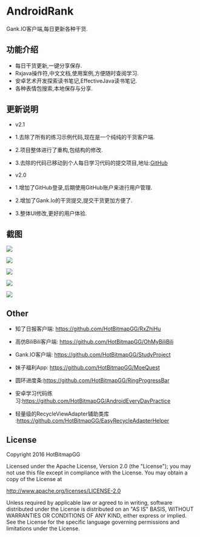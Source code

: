 # AndroidRank

Gank.IO客户端,每日更新各种干货.

## 功能介绍

* 每日干货更新,一键分享保存.
* Rxjava操作符,中文文档,使用案例,方便随时查阅学习.
* 安卓艺术开发探索读书笔记,EffectiveJava读书笔记.
* 各种表情包搜索,本地保存与分享.


## 更新说明

  * v2.1
  * 1.去除了所有的练习示例代码,现在是一个纯纯的干货客户端.
  * 2.项目整体进行了重构,包结构的修改.
  * 3.去除的代码已移动到个人每日学习代码的提交项目,地址:[GitHub](https://github.com/HotBitmapGG/AndroidEveryDayPractice)


  * v2.0
  * 1.增加了GitHub登录,后期使用GitHub账户来进行用户管理.
  * 2.增加了Gank.Io的干货提交,提交干货更加方便了.
  * 3.整体UI修改,更好的用户体验.


## 截图

![](https://github.com/HotBitmapGG/StudyProject/blob/studyRank/pic/01.jpg?raw=true)

![](https://github.com/HotBitmapGG/StudyProject/blob/studyRank/pic/02.jpg?raw=true)

![](https://github.com/HotBitmapGG/StudyProject/blob/studyRank/pic/03.jpg?raw=true)

![](https://github.com/HotBitmapGG/StudyProject/blob/studyRank/pic/07.jpg?raw=true)

![](https://github.com/HotBitmapGG/StudyProject/blob/studyRank/pic/08.jpg?raw=true)

## Other

  * 知了日报客户端: https://github.com/HotBitmapGG/RxZhiHu

  * 高仿BiliBili客户端: https://github.com/HotBitmapGG/OhMyBiliBili

  * Gank.IO客户端: https://github.com/HotBitmapGG/StudyProject

  * 妹子福利App: https://github.com/HotBitmapGG/MoeQuest

  * 圆环进度条:https://github.com/HotBitmapGG/RingProgressBar

  * 安卓学习代码练习:https://github.com/HotBitmapGG/AndroidEveryDayPractice
  
  * 轻量级的RecycleViewAdapter辅助类库 :https://github.com/HotBitmapGG/EasyRecycleAdapterHelper

## License

 Copyright 2016 HotBitmapGG

 Licensed under the Apache License, Version 2.0 (the "License"); you may not use this file except in compliance with the License. You may obtain a copy of the License at

 http://www.apache.org/licenses/LICENSE-2.0

 Unless required by applicable law or agreed to in writing, software distributed under the License is distributed on an "AS IS" BASIS, WITHOUT WARRANTIES OR CONDITIONS OF ANY KIND, either express or implied. See the License for the specific language governing permissions and limitations under the License.




